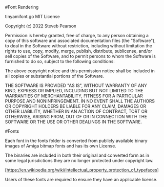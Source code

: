 #Font Rendering

tinyamifont.go MIT License

Copyright (c) 2022 Steveb Pearson

Permission is hereby granted, free of charge, to any person obtaining a copy
of this software and associated documentation files (the "Software"), to deal
in the Software without restriction, including without limitation the rights
to use, copy, modify, merge, publish, distribute, sublicense, and/or sell
copies of the Software, and to permit persons to whom the Software is
furnished to do so, subject to the following conditions:

The above copyright notice and this permission notice shall be included in all
copies or substantial portions of the Software.

THE SOFTWARE IS PROVIDED "AS IS", WITHOUT WARRANTY OF ANY KIND, EXPRESS OR
IMPLIED, INCLUDING BUT NOT LIMITED TO THE WARRANTIES OF MERCHANTABILITY,
FITNESS FOR A PARTICULAR PURPOSE AND NONINFRINGEMENT. IN NO EVENT SHALL THE
AUTHORS OR COPYRIGHT HOLDERS BE LIABLE FOR ANY CLAIM, DAMAGES OR OTHER
LIABILITY, WHETHER IN AN ACTION OF CONTRACT, TORT OR OTHERWISE, ARISING FROM,
OUT OF OR IN CONNECTION WITH THE SOFTWARE OR THE USE OR OTHER DEALINGS IN THE
SOFTWARE.

#Fonts

Each font in the fonts folder is converted from publicly available binary images 
of Amiga bitmap fonts and has its own License.

The binaries are included in both their original and converted form as in some legal
jurisdictions they are no longer protected under copyright law.

[https://en.wikipedia.org/wiki/Intellectual_property_protection_of_typefaces]

Users of these fonts are required to ensure they have an applicable license.